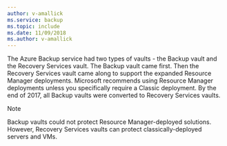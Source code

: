 ```yaml
---
author: v-amallick
ms.service: backup
ms.topic: include
ms.date: 11/09/2018	
ms.author: v-amallick
---
```

The Azure Backup service had two types of vaults - the Backup vault and the Recovery Services vault. The Backup vault came first. Then the Recovery Services vault came along to support the expanded Resource Manager deployments. Microsoft recommends using Resource Manager deployments unless you specifically require a Classic deployment. By the end of 2017, all Backup vaults were converted to Recovery Services vaults.

> [!NOTE]
> Backup vaults could not protect Resource Manager-deployed solutions. However, Recovery Services vaults can protect classically-deployed servers and VMs.  
> 
> 

